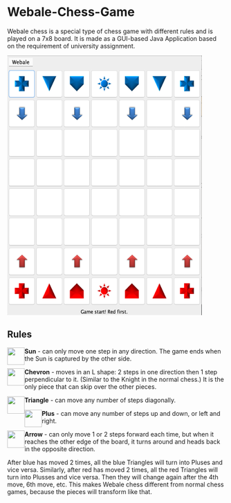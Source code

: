 # Webale-Chess-Game
Webale chess is a special type of chess game with different rules and is played on a 7x8 board. It is made as a GUI-based Java Application based on the requirement of university assignment.

<img src="https://github.com/awyewlim/Webale-Chess-Game/blob/master/Assets/Chessboard.png?raw=true" width="450" height="600">

## Rules
<img align="left" src="https://github.com/awyewlim/Webale-Chess-Game/blob/master/Assets/SunR.png?raw=true" width="40" height="40">**Sun** - can only move one step in any direction. The game ends when the Sun is captured by the other side.


<img align="left" src="https://github.com/awyewlim/Webale-Chess-Game/blob/master/Assets/ChevronR.png?raw=true" width="40" height="40">**Chevron** - moves in an L shape: 2 steps in one direction then 1 step perpendicular to it. (Similar to the Knight in the normal chess.) It is the only piece that can skip over the other pieces.


<img align="left" src="https://github.com/awyewlim/Webale-Chess-Game/blob/master/Assets/TriangleR.png?raw=true" width="40" height="40">**Triangle** - can move any number of steps diagonally.


<img align="left" src="https://github.com/awyewlim/Webale-Chess-Game/blob/master/Assets/PlusR.png?raw=true" width="40" height="40">**Plus** - can move any number of steps up and down, or left and right.


<img align="left" src="https://github.com/awyewlim/Webale-Chess-Game/blob/master/Assets/ArrowR.png?raw=true" width="40" height="40">**Arrow** - can only move 1 or 2 steps forward each time, but when it reaches the other edge of the board, it turns around and heads back in the opposite direction.


After blue has moved 2 times, all the blue Triangles will turn into Pluses and vice versa. Similarly, after red has moved 2 times, all the red Triangles will turn into Plusses and vice versa. Then they will change again after the 4th move, 6th move, etc. This makes Webale chess different from normal chess games, because the pieces will transform like that.
